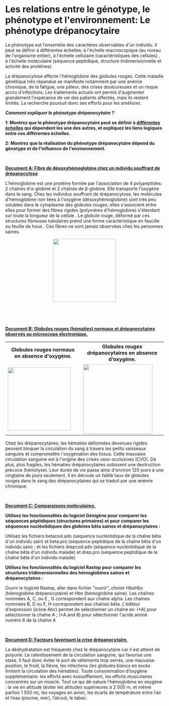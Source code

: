 # Les relations entre le génotype, le phénotype et l'environnement: Le phénotype drépanocytaire

Le phénotype est l'ensemble des caractères observables d'un individu. Il peut se définir à différentes échelles: à l'échelle macroscopique (au niveau de l'organisme entier), à l'échelle cellulaire (caractéristiques des cellules) , à l'échelle moléculaire (séquence peptidique, structure tridimensionnelle et activité des protéines). 

La drépanocytose affecte l'hémoglobine des globules rouges. Cette maladie génétique très répandue se manifeste notamment par une anémie chronique, de la fatigue, une pâleur, des crises douloureuses et un risque accru d'infections. Les traitements actuels ont permis d'augmenter grandement l'espérance de vie des patients affectés, mais ils restent limités. La recherche poursuit donc ses efforts pour les améliorer.

***<p class=center>Comment expliquer le phénotype drépanocytaire ?</p>***

**1: Montrez que le phénotype drépanocytaire peut se définir à [différentes échelles](https://oversas.org/ipfs/QmT5GCV3k7KYzkkGzqf8Y2Q7rnqztjeW4caxhAMZiJfP4g) qui dépendent les une des autres, et expliquez les liens logiques entre ces différentes échelles.**

**2: Montrez que la réalisation du phénotype drépanocytaire dépend du génotype et de l'influence de l'environnement.**

<p><br></p>

**<p style="text-decoration:underline;">Document A: Fibre de désoxyhémoglobine chez un individu souffrant de drépanocytose</p>**

L'hémoglobine est une protéine formée par l'association de 4 polypeptides: 2 chaînes d'α-globine et 2 chaînes de β-globine. Elle transporte l'oxygène dans le sang. Chez les individus souffrant de drépanocytose, les molécules d'hémoglobine non liées à l'oxygène (désoxyhémoglobine) sont très peu solubles dans le cytoplasme des globules rouges; elles s'associent entre elles pour former des fibres rigides (polymères d'hémoglobine) s'étendant sur toute la longueur de la cellule . Le globule rouge, déformé par ces structures fibreuses tubulaires prend une forme caractéristique en faucille ou feuille de houx . Ces fibres ne sont jamais observées chez les personnes saines.

<div align=center><a href="https://oversas.org/ipfs/QmZymeEKRRjFZHBje2xF6qU4XkTGU9bSGitqT9woSz3E8R"><img src="https://oversas.org/ipfs/QmZymeEKRRjFZHBje2xF6qU4XkTGU9bSGitqT9woSz3E8R"  width=200></a></div>

<p><br></p><p><br></p>

**<p style="text-decoration:underline;">Document B: Globules rouges (hématies) normaux et drépanocytaires observés au microscope électronique.</p>**

<div align=center>
<table>

<tr><th>Globules rouges normaux en absence d'oxygène.</th><th>Globules rouges drépanocytaires en absence d'oxygène. </th></tr>

<tr>

<td><a href="https://oversas.org/ipfs/QmQ4tLyKfaMjz3TE6M2SJZjf74gqaFxaxEmHrLCdyZPqEB"><img src="https://oversas.org/ipfs/QmQ4tLyKfaMjz3TE6M2SJZjf74gqaFxaxEmHrLCdyZPqEB"  width=200></a></td>

<td><a href="https://oversas.org/ipfs/QmUHksUTmJRJRBFpEW9WcYqUi5iaaXLDUzmtxrMSPVVE7J"><img src="https://oversas.org/ipfs/QmUHksUTmJRJRBFpEW9WcYqUi5iaaXLDUzmtxrMSPVVE7J"  width=220></a></td>

</tr>

</table>
</div>

Chez les drépanocytaires, les hématies déformées devenues rigides peuvent bloquer la circulation du sang à travers les petits vaisseaux sanguins et compromettre l'oxygénation des tissus. Cette mauvaise circulation sanguine est à l'origine des crises vaso-occlusives (CVO). De plus, plus fragiles, les hématies drépanocytaires subissent une destruction précoce (hémolyse). Leur durée de vie passe ainsi d'environ 120 jours à une vingtaine de jours seulement. Il en découle un faible taux de globules rouges dans le sang des drépanocytaires qui se traduit par une anémie chronique.

<p><br></p>

**<p style="text-decoration:underline;">Document C: Comparaisons moléculaires.</p>**

**Utilisez les fonctionnalités du logiciel Génigène pour comparer les séquences péptidiques (structures primaires) et pour comparer les séquences nucléotidiques des globines bêta saines et drépanocytaires :**

Utilisez les fichiers betacod.adn (séquence nucléotidique de la chaîne bêta d'un individu sain) et beta.pro (séquence peptidique de la chaîne bêta d'un individu sain) ; et les fichiers drepcod.adn (séquence nucléotidique de la chaîne bêta d'un individu malade) et drep.pro (séquence peptidique de la chaîne bêta d'un individu malade)

**Utilisez les fonctionnalités du logiciel Rastop pour comparer les structures tridimensionnelles des hémoglobines saines et drépanocytaires :**

Ouvrir le logiciel Rastop, aller dans fichier "ouvrir", choisir HbsHbs (hémoglobine drépanocytaire) et Hbn (hémoglobine saine). Les chaînes nommées A, C, ou E , G correspondent aux chaîne alpha. Les chaînes nommées B, D ou F, H correspondent aux chaînes bêta. L'éditeur d'expression (icône Abc) permet de sélectionner un chaîne ex: (*A) pour sélectionner la chaîne A ; (*A and 6) pour sélectionner l'acide aminé numéro 6 de la chaîne A 

<p><br></p>

**<p style="text-decoration:underline;">Document D: Facteurs favorisant la crise drépanocytaire.</p>**

La déshydratation est fréquente chez le drépanocytaire car il est atteint de polyurie. Le ralentissement de la circulation sanguine, qui favorise une stase. Il faut donc éviter le port de vêtements trop serrés, une mauvaise position, le froid, la fièvre, les infections (les globules blancs en excès limitent la circulation des hématies). Toute consommation d’oxygène supplémentaire: les efforts avec essoufflement, les efforts musculaires concentrés sur un muscle. Tout ce qui dé-sature l’hémoglobine en oxygène : la vie en altitude (éviter les altitudes supérieures à 2 000 m, et même parfois 1 500 m), les voyages en avion, les écarts de température entre l’air et l’eau (piscine, mer), l’alcool, le tabac.